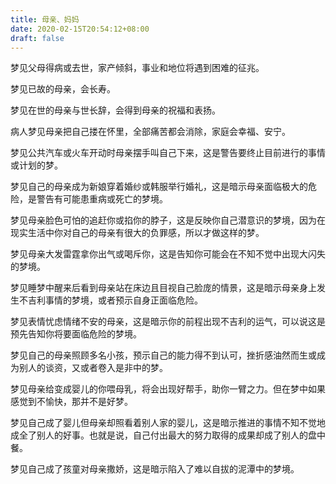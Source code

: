 ```yaml
---
title: 母亲、妈妈
date: 2020-02-15T20:54:12+08:00
draft: false
---
```


梦见父母得病或去世，家产倾斜，事业和地位将遇到困难的征兆。

梦见已故的母亲，会长寿。

梦见在世的母亲与世长辞，会得到母亲的祝福和表扬。

病人梦见母亲把自己搂在怀里，全部痛苦都会消除，家庭会幸福、安宁。

梦见公共汽车或火车开动时母亲摆手叫自己下来，这是警告要终止目前进行的事情或计划的梦。

梦见自己的母亲成为新娘穿着婚纱或韩服举行婚礼，这是暗示母亲面临极大的危险，是警告有可能患重病或死亡的梦境。

梦见母亲脸色可怕的追赶你或掐你的脖子，这是反映你自己潜意识的梦境，因为在现实生活中你对自己的母亲有很大的负罪感，所以才做这样的梦。

梦见母亲大发雷霆拿你出气或喝斥你，这是告知你可能会在不知不觉中出现大闪失的梦境。

梦见睡梦中醒来后看到母亲站在床边且目视自己脸庞的情景，这是暗示母亲身上发生不吉利事情的梦境，或者预示自身正面临危险。

梦见表情忧虑情绪不安的母亲，这是暗示你的前程出现不吉利的运气，可以说这是预先告知你将要面临危险的梦境。

梦见自己的母亲照顾多名小孩，预示自己的能力得不到认可，挫折感油然而生或成为别人的谈资，又或者卷入是非中的梦。

梦见母亲给变成婴儿的你喂母乳，将会出现好帮手，助你一臂之力。但在梦中如果感觉到不愉快，那并不是好梦。

梦见自己成了婴儿但母亲却照看着别人家的婴儿，这是暗示推进的事情不知不觉地成全了别人的好事。也就是说，自己付出最大的努力取得的成果却成了别人的盘中餐。

梦见自己成了孩童对母亲撒娇，这是暗示陷入了难以自拔的泥潭中的梦境。